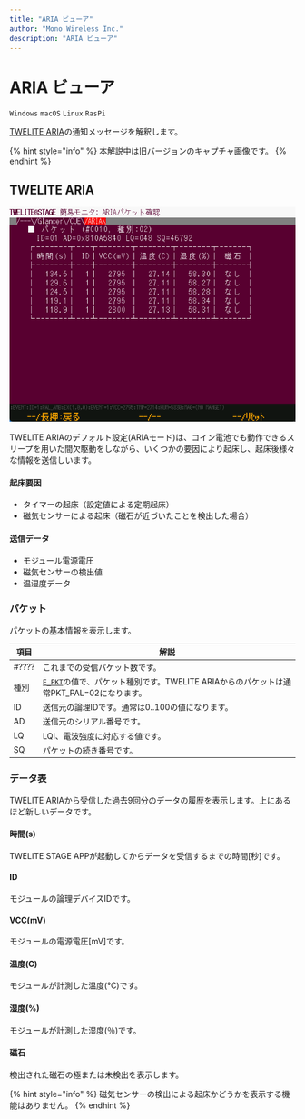```yaml
---
title: "ARIA ビューア"
author: "Mono Wireless Inc."
description: "ARIA ビューア"
---
```

# ARIA ビューア

`Windows` `macOS` `Linux` `RasPi`

[TWELITE ARIA](https://mono-wireless.com/jp/products/twelite-aria/index.html)の通知メッセージを解釈します。

{% hint style="info" %}
本解説中は旧バージョンのキャプチャ画像です。
{% endhint %}

## TWELITE ARIA

![画面例：温湿度表](../../../../../.gitbook/assets/stage-viewer-aria.png)

TWELITE ARIAのデフォルト設定(ARIAモード)は、コイン電池でも動作できるスリープを用いた間欠駆動をしながら、いくつかの要因により起床し、起床後様々な情報を送信しいます。

#### 起床要因

* タイマーの起床（設定値による定期起床）
* 磁気センサーによる起床（磁石が近づいたことを検出した場合）

#### 送信データ

* モジュール電源電圧
* 磁気センサーの検出値
* 温湿度データ

### パケット

パケットの基本情報を表示します。

| 項目    | 解説                                                                                                                        |
| ----- | ------------------------------------------------------------------------------------------------------------------------- |
| #???? | これまでの受信パケット数です。                                                                                                           |
| 種別    | [`E_PKT`](https://mwm5.twelite.info/references/parser/twefmt/twepacket/e\_pkt)の値で、パケット種別です。TWELITE ARIAからのパケットは通常PKT\_PAL=02になります。 |
| ID    | 送信元の論理IDです。通常は0..100の値になります。                                                                                              |
| AD    | 送信元のシリアル番号です。                                                                                                             |
| LQ    | LQI、電波強度に対応する値です。                                                                                                         |
| SQ    | パケットの続き番号です。                                                                                                              |

### データ表

TWELITE ARIAから受信した過去9回分のデータの履歴を表示します。上にあるほど新しいデータです。

#### 時間(s)

TWELITE STAGE APPが起動してからデータを受信するまでの時間\[秒]です。

#### ID

モジュールの論理デバイスIDです。

#### VCC(mV)

モジュールの電源電圧\[mV]です。

#### 温度(C)

モジュールが計測した温度(℃)です。

#### 湿度(%)

モジュールが計測した湿度(％)です。

#### 磁石

検出された磁石の極または未検出を表示します。

{% hint style="info" %}
磁気センサーの検出による起床かどうかを表示する機能はありません。
{% endhint %}
